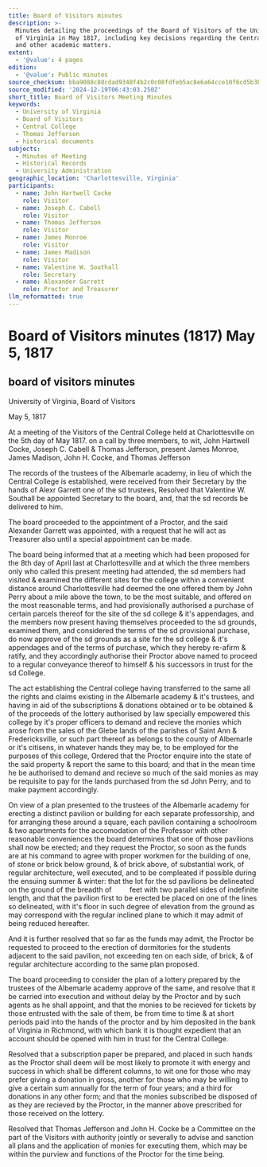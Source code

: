```yaml
---
title: Board of Visitors minutes
description: >-
  Minutes detailing the proceedings of the Board of Visitors of the University
  of Virginia in May 1817, including key decisions regarding the Central College
  and other academic matters.
extent:
  - '@value': 4 pages
edition:
  - '@value': Public minutes
source_checksum: bba9088c88cdad9348f4b2c0c08fdfeb5ac8e6a64cce10f6cd5b3b1de29bd695
source_modified: '2024-12-19T06:43:03.250Z'
short_title: Board of Visitors Meeting Minutes
keywords:
  - University of Virginia
  - Board of Visitors
  - Central College
  - Thomas Jefferson
  - historical documents
subjects:
  - Minutes of Meeting
  - Historical Records
  - University Administration
geographic_location: 'Charlottesville, Virginia'
participants:
  - name: John Hartwell Cocke
    role: Visitor
  - name: Joseph C. Cabell
    role: Visitor
  - name: Thomas Jefferson
    role: Visitor
  - name: James Monroe
    role: Visitor
  - name: James Madison
    role: Visitor
  - name: Valentine W. Southall
    role: Secretary
  - name: Alexander Garrett
    role: Proctor and Treasurer
llm_reformatted: true
---
```

  
Board of Visitors minutes (1817) May 5, 1817  
============================================  
  
board of visitors minutes  
-------------------------  
  
University of Virginia, Board of Visitors  
  
May 5, 1817  
  
At a meeting of the Visitors of the Central College held at Charlottesville on the 5th day of May 1817. on a call by three members, to wit, John Hartwell Cocke, Joseph C. Cabell & Thomas Jefferson, present James Monroe, James Madison, John H. Cocke, and Thomas Jefferson  
  
The records of the trustees of the Albemarle academy, in lieu of which the Central College is established, were received from their Secretary by the hands of Alexr Garrett one of the sd trustees, Resolved that Valentine W. Southall be appointed Secretary to the board, and, that the sd records be delivered to him.  
  
The board proceeded to the appointment of a Proctor, and the said Alexander Garrett was appointed, with a request that he will act as Treasurer also until a special appointment can be made.  
  
The board being informed that at a meeting which had been proposed for the 8th day of April last at Charlottesville and at which the three members only who called this present meeting had attended, the sd members had visited & examined the different sites for the college within a convenient distance around Charlottesville had deemed the one offered them by John Perry about a mile above the town, to be the most suitable, and offered on the most reasonable terms, and had provisionally authorised a purchase of certain parcels thereof for the site of the sd college & it's appendages, and the members now present having themselves proceeded to the sd grounds, examined them, and considered the terms of the sd provisional purchase, do now approve of the sd grounds as a site for the sd college & it's appendages and of the terms of purchase, which they hereby re-afirm & ratify, and they accordingly authorise their Proctor above named to proceed to a regular conveyance thereof to himself & his successors in trust for the sd College.  
  
The act establishing the Central college having transferred to the same all the rights and claims existing in the Albemarle academy & it's trustees, and having in aid of the subscriptions & donations obtained or to be obtained & of the proceeds of the lottery authorised by law specially empowered this college by it's proper officers to demand and recieve the monies which arose from the sales of the Glebe lands of the parishes of Saint Ann & Fredericksville, or such part thereof as belongs to the county of Albemarle or it's citisens, in whatever hands they may be, to be employed for the purposes of this college, Ordered that the Proctor enquire into the state of the said property & report the same to this board; and that in the mean time he be authorised to demand and recieve so much of the said monies as may be requisite to pay for the lands purchased from the sd John Perry, and to make payment accordingly.  
  
On view of a plan presented to the trustees of the Albemarle academy for erecting a distinct pavilion or building for each separate professorship, and for arranging these around a square, each pavilion containing a schoolroom & two apartments for the accomodation of the Professor with other reasonable conveniences the board determines that one of those pavilions shall now be erected; and they request the Proctor, so soon as the funds are at his command to agree with proper workmen for the building of one, of stone or brick below ground, & of brick above, of substantial work, of regular architecture, well executed, and to be compleated if possible during the ensuing summer & winter: that the lot for the sd pavilions be delineated on the ground of the breadth of    feet with two parallel sides of indefinite length, and that the pavilion first to be erected be placed on one of the lines so delineated, with it's floor in such degree of elevation from the ground as may correspond with the regular inclined plane to which it may admit of being reduced hereafter.  
  
And it is further resolved that so far as the funds may admit, the Proctor be requested to proceed to the erection of dormitories for the students adjacent to the said pavilion, not exceeding ten on each side, of brick, & of regular architecture according to the same plan proposed.  
  
The board proceeding to consider the plan of a lottery prepared by the trustees of the Albemarle academy approve of the same, and resolve that it be carried into execution and without delay by the Proctor and by such agents as he shall appoint, and that the monies to be recieved for tickets by those entrusted with the sale of them, be from time to time & at short periods paid into the hands of the proctor and by him deposited in the bank of Virginia in Richmond, with which bank it is thought expedient that an account should be opened with him in trust for the Central College.  
  
Resolved that a subscription paper be prepared, and placed in such hands as the Proctor shall deem will be most likely to promote it with energy and success in which shall be different columns, to wit one for those who may prefer giving a donation in gross, another for those who may be willing to give a certain sum annually for the term of four years; and a third for donations in any other form; and that the monies subscribed be disposed of as they are recieved by the Proctor, in the manner above prescribed for those received on the lottery.  
  
Resolved that Thomas Jefferson and John H. Cocke be a Committee on the part of the Visitors with authority jointly or severally to advise and sanction all plans and the application of monies for executing them, which may be within the purview and functions of the Proctor for the time being.
